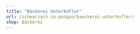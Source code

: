 ```yaml
---
title: "Bäckerei Unterkofler"
url: /schwarzach-im-pongau/baeckerei-unterkofler/
shop: Bäckerei
---
```

